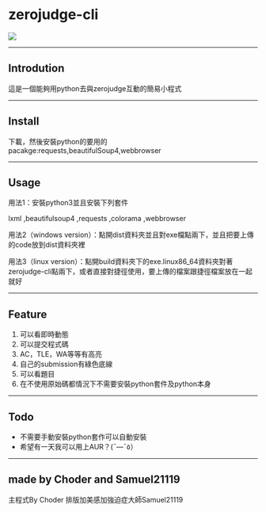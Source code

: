 # zerojudge-cli
![](icon.ico)
___

## Introdution
這是一個能夠用python去與zerojudge互動的簡易小程式 

___ 

## Install
下載，然後安裝python的要用的pacakge:requests,beautifulSoup4,webbrowser

____

## Usage
用法1：安裝python3並且安裝下列套件

lxml ,beautifulsoup4 ,requests ,colorama ,webbrowser

用法2（windows version）：點開dist資料夾並且對exe檔點兩下，並且把要上傳的code放到dist資料夾裡

用法3（linux version）：點開build資料夾下的exe.linux86_64資料夾對著zerojudge-cli點兩下，或者直接對捷徑使用，要上傳的檔案跟捷徑檔案放在一起就好

___

## Feature
1. 可以看即時動態
2. 可以提交程式碼
3. AC，TLE，WA等等有高亮
4. 自己的submission有綠色底線
5. 可以看題目
6. 在不使用原始碼都情況下不需要安裝python套件及python本身
____

## Todo 
- 不需要手動安裝python套作可以自動安裝
- 希望有一天我可以用上AUR？(¯―¯٥）

---

## made by Choder and Samuel21119
主程式By Choder
排版加美感加強迫症大師Samuel21119
